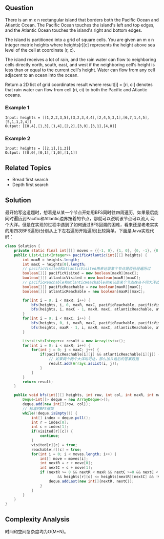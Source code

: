 ## Question 

There is an m x n rectangular island that borders both the Pacific Ocean and Atlantic Ocean. The Pacific Ocean touches
the island's left and top edges, and the Atlantic Ocean touches the island's right and bottom edges.

The island is partitioned into a grid of square cells. You are given an m x n integer matrix heights where heights[r][c]
represents the height above sea level of the cell at coordinate (r, c).

The island receives a lot of rain, and the rain water can flow to neighboring cells directly north, south, east, and
west if the neighboring cell's height is less than or equal to the current cell's height. Water can flow from any cell
adjacent to an ocean into the ocean.

Return a 2D list of grid coordinates result where result[i] = [ri, ci] denotes that rain water can flow from cell (ri,
ci) to both the Pacific and Atlantic oceans.


### Example 1
```text
Input: heights = [[1,2,2,3,5],[3,2,3,4,4],[2,4,5,3,1],[6,7,1,4,5],[5,1,1,2,4]]
Output: [[0,4],[1,3],[1,4],[2,2],[3,0],[3,1],[4,0]]
```

### Example 2
```text
Input: heights = [[2,1],[1,2]]
Output: [[0,0],[0,1],[1,0],[1,1]]
```

## Related Topics
* Bread first search
* Depth first search

## Solution

最开始写这道题时，想着是从某一个节点开始用BFS同时往四周遍历，如果最后能同时遍历到Pacific和Atlantic边界按着的节点，那就可以说明该节点可以流入
两个大洋。但是在实现的过程中遇到了如何通过BFS回溯的困难，看来还是老老实实的用四次BFS遍历(分别从上下左右遍历开始遍历)比较简单。下面是Java实现代码：
```java
class Solution {
    private static final int[][] moves = {{-1, 0}, {1, 0}, {0, -1}, {0, 1}};
    public List<List<Integer>> pacificAtlantic(int[][] heights) {
        int maxR = heights.length;
        int maxC = heights[0].length;
        // pacificVisited和atlanticVisited用来记录某个节点是否已经遍历过
        boolean[][] pacificVisited = new boolean[maxR][maxC];
        boolean[][] atlanticVisited = new boolean[maxR][maxC];
        // pacificReachable和atlanticReachable用来记录某个节点在从不同大洋边界的点开始遍历时是否可达
        boolean[][] pacificReachable = new boolean[maxR][maxC];
        boolean[][] atlanticReachable = new boolean[maxR][maxC];

        for(int i = 0; i < maxR; i++) {
            bfs(heights, i, 0, maxR, maxC, pacificReachable, pacificVisited);
            bfs(heights, i, maxC - 1, maxR, maxC, atlanticReachable, atlanticVisited);
        }
        for(int i = 0; i < maxC; i++) {
            bfs(heights, 0, i, maxR, maxC, pacificReachable, pacificVisited);
            bfs(heights, maxR - 1, i, maxR, maxC, atlanticReachable, atlanticVisited);
        }

        List<List<Integer>> result = new ArrayList<>();
        for(int i = 0; i < maxR; i++) {
            for(int j = 0; j < maxC; j++) {
                if(pacificReachable[i][j] && atlanticReachable[i][j]) {
                    // 如果两个两个大洋均可达，那么加入最后的答案数据
                    result.add(Arrays.asList(i, j));
                }
            }
        }
        return result;
    }

    public void bfs(int[][] heights, int row, int col, int maxR, int maxC, boolean[][] reachable, boolean[][] visited) {
        Deque<int[]> deque = new ArrayDeque<>();
        deque.add(new int[]{row, col});
        // 标准的BFS框架
        while(!deque.isEmpty()) {
            int[] index = deque.poll();
            int r = index[0];
            int c = index[1];
            if(visited[r][c]) {
                continue;
            }
            visited[r][c] = true;
            reachable[r][c] = true;
            for(int i = 0; i < moves.length; i++) {
                int[] move = moves[i];
                int nextR = r + move[0];
                int nextC = c + move[1];
                if (nextR >= 0 && nextR < maxR && nextC >=0 && nextC < maxC
                        && heights[r][c] <= heights[nextR][nextC] && !visited[nextR][nextC]) {
                    deque.addLast(new int[]{nextR, nextC});
                }
            }
        }
    }
}
```

## Complexity Analysis
时间和空间复杂度均为O(M*N)。